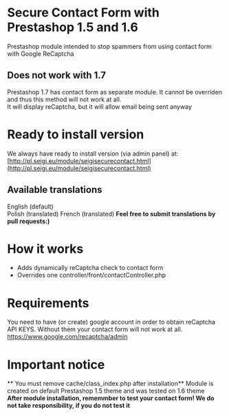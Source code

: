 # Secure Contact Form with Prestashop 1.5 and 1.6
Prestashop module intended to stop spammers from using contact form with Google ReCaptcha  

## Does not work with 1.7
Prestashop 1.7 has contact form as separate module. It cannot be overriden and thus this method will not work at all.  
It will display reCaptcha, but it will allow email being sent anyway

# Ready to install version
We always have ready to install version (via admin panel) at: [http://pl.seigi.eu/module/seigisecurecontact.html](http://pl.seigi.eu/module/seigisecurecontact.html)

## Available translations
English (default)  
Polish (translated)
French (translated)
**Feel free to submit translations by pull requests:)**

# How it works
- Adds dynamically reCaptcha check to contact form
- Overrides one controller/front/contactController.php

# Requirements
You need to have (or create) google account in order to obtain reCaptcha API KEYS. Without them your contact form will not work at all.
https://www.google.com/recaptcha/admin

# Important notice
** You must remove cache/class_index.php after installation**
Module is created on default Prestashop 1.5 theme and was tested on 1.6 theme  
**After module installation, rememmber to test your contact form! We do not take responsibility, if you do not test it**
